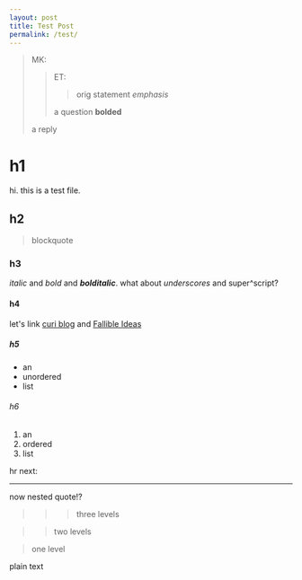 ```yaml
---
layout: post
title: Test Post
permalink: /test/
---
```


>
> MK:
> > ET:
> > > orig statement *emphasis*
> >
> > a question **bolded**
>
> a reply
>


# h1

hi. this is a test file.

## h2

> blockquote

### h3

*italic* and *bold* and ***bolditalic***. what about _underscores_ and super^script?

#### h4

let's link [curi blog](http://curi.us) and [Fallible Ideas](http://fallibleideas.com)

##### h5

- an
- unordered
- list

###### h6

1. an
2. ordered
3. list

hr next:

---

now nested quote!?

> > > three levels

> > two levels

> one level

plain text
